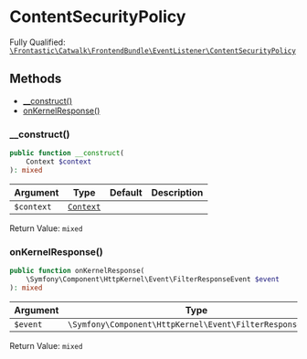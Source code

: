 #  ContentSecurityPolicy

Fully Qualified: [`\Frontastic\Catwalk\FrontendBundle\EventListener\ContentSecurityPolicy`](../../../../src/php/FrontendBundle/EventListener/ContentSecurityPolicy.php)

## Methods

* [__construct()](#__construct)
* [onKernelResponse()](#onkernelresponse)

### __construct()

```php
public function __construct(
    Context $context
): mixed
```

Argument|Type|Default|Description
--------|----|-------|-----------
`$context`|[`Context`](../../ApiCoreBundle/Domain/Context.md)||

Return Value: `mixed`

### onKernelResponse()

```php
public function onKernelResponse(
    \Symfony\Component\HttpKernel\Event\FilterResponseEvent $event
): mixed
```

Argument|Type|Default|Description
--------|----|-------|-----------
`$event`|`\Symfony\Component\HttpKernel\Event\FilterResponseEvent`||

Return Value: `mixed`

